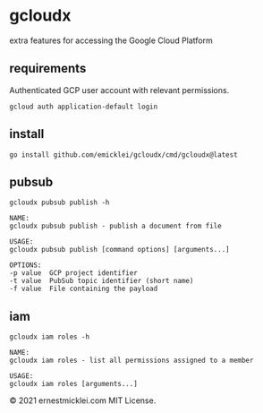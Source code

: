 # gcloudx
extra features for accessing the Google Cloud Platform

## requirements

Authenticated GCP user account with relevant permissions.

    gcloud auth application-default login

## install

    go install github.com/emicklei/gcloudx/cmd/gcloudx@latest

## pubsub

    gcloudx pubsub publish -h

    NAME:
    gcloudx pubsub publish - publish a document from file

    USAGE:
    gcloudx pubsub publish [command options] [arguments...]

    OPTIONS:
    -p value  GCP project identifier
    -t value  PubSub topic identifier (short name)
    -f value  File containing the payload

## iam

    gcloudx iam roles -h   

    NAME:
    gcloudx iam roles - list all permissions assigned to a member

    USAGE:
    gcloudx iam roles [arguments...]

&copy; 2021 ernestmicklei.com MIT License.    